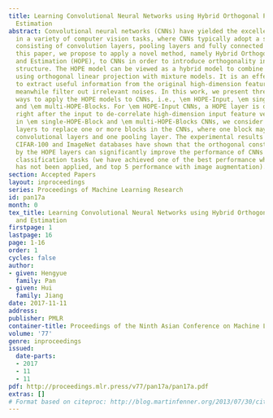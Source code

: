 ```yaml
---
title: Learning Convolutional Neural Networks using Hybrid Orthogonal Projection and
  Estimation
abstract: Convolutional neural networks (CNNs) have yielded the excellent performance
  in a variety of computer vision tasks, where CNNs typically adopt a similar structure
  consisting of convolution layers, pooling layers and fully connected layers. In
  this paper, we propose to apply a novel method, namely Hybrid Orthogonal Projection
  and Estimation (HOPE), to CNNs in order to introduce orthogonality into the CNN
  structure. The HOPE model can be viewed as a hybrid model to combine feature extraction
  using orthogonal linear projection with mixture models. It is an effective model
  to extract useful information from the original high-dimension feature vectors and
  meanwhile filter out irrelevant noises. In this work, we present three different
  ways to apply the HOPE models to CNNs, i.e., \em HOPE-Input, \em single-HOPE-Block
  and \em multi-HOPE-Blocks. For \em HOPE-Input CNNs, a HOPE layer is directly used
  right after the input to de-correlate high-dimension input feature vectors. Alternatively,
  in \em single-HOPE-Block and \em multi-HOPE-Blocks CNNs, we consider to use HOPE
  layers to replace one or more blocks in the CNNs, where one block may include several
  convolutional layers and one pooling layer. The experimental results on CIFAR-10,
  CIFAR-100 and ImageNet databases have shown that the orthogonal constraints imposed
  by the HOPE layers can significantly improve the performance of CNNs in these image
  classification tasks (we have achieved one of the best performance when image augmentation
  has not been applied, and top 5 performance with image augmentation).
section: Accepted Papers
layout: inproceedings
series: Proceedings of Machine Learning Research
id: pan17a
month: 0
tex_title: Learning Convolutional Neural Networks using Hybrid Orthogonal Projection
  and Estimation
firstpage: 1
lastpage: 16
page: 1-16
order: 1
cycles: false
author:
- given: Hengyue
  family: Pan
- given: Hui
  family: Jiang
date: 2017-11-11
address: 
publisher: PMLR
container-title: Proceedings of the Ninth Asian Conference on Machine Learning
volume: '77'
genre: inproceedings
issued:
  date-parts:
  - 2017
  - 11
  - 11
pdf: http://proceedings.mlr.press/v77/pan17a/pan17a.pdf
extras: []
# Format based on citeproc: http://blog.martinfenner.org/2013/07/30/citeproc-yaml-for-bibliographies/
---
```

